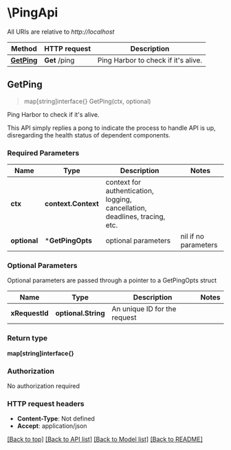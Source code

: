 # \PingApi

All URIs are relative to *http://localhost*

Method | HTTP request | Description
------------- | ------------- | -------------
[**GetPing**](PingApi.md#GetPing) | **Get** /ping | Ping Harbor to check if it&#39;s alive.



## GetPing

> map[string]interface{} GetPing(ctx, optional)

Ping Harbor to check if it's alive.

This API simply replies a pong to indicate the process to handle API is up, disregarding the health status of dependent components.

### Required Parameters


Name | Type | Description  | Notes
------------- | ------------- | ------------- | -------------
**ctx** | **context.Context** | context for authentication, logging, cancellation, deadlines, tracing, etc.
 **optional** | ***GetPingOpts** | optional parameters | nil if no parameters

### Optional Parameters

Optional parameters are passed through a pointer to a GetPingOpts struct


Name | Type | Description  | Notes
------------- | ------------- | ------------- | -------------
 **xRequestId** | **optional.String**| An unique ID for the request | 

### Return type

**map[string]interface{}**

### Authorization

No authorization required

### HTTP request headers

- **Content-Type**: Not defined
- **Accept**: application/json

[[Back to top]](#) [[Back to API list]](../README.md#documentation-for-api-endpoints)
[[Back to Model list]](../README.md#documentation-for-models)
[[Back to README]](../README.md)

